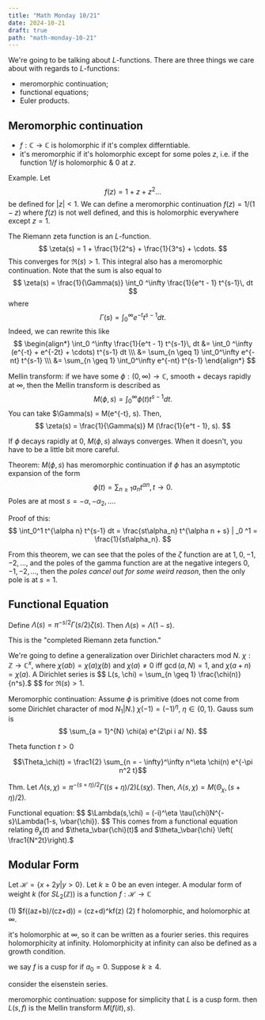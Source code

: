 ```yaml
---
title: "Math Monday 10/21"
date: 2024-10-21
draft: true
path: "math-monday-10-21"
---
```


We're going to be talking about $L$-functions. There are three things we care about with regards to $L$-functions:
- meromorphic continuation;
- functional equations;
- Euler products.

<h2>Meromorphic continuation</h2>

- $f: \mathbb{C} \to \mathbb{C}$ is holomorphic if it's complex differntiable.
- it's meromorphic if it's holomorphic except for some poles $z$, i.e. if the function $1/f$ is holomorphic & $0$ at $z.$

Example. Let
$$
f(z) = 1 + z + z^2 \ldots
$$
be defined for $|z|<1.$ We can define a meromorphic continuation $f(z) = 1/(1-z)$ where $f(z)$ is not well defined, and this is holomorphic everywhere except $z = 1.$

The Riemann zeta function is an $L$-function.
$$
\zeta(s) = 1 + \frac{1}{2^s} + \frac{1}{3^s} + \cdots.
$$
This converges for $\Re(s) > 1.$ This integral also has a meromorphic continuation. Note that the sum is also equal to 
$$
\zeta(s) = \frac{1}{\Gamma(s)} \int_0 ^\infty \frac{1}{e^t - 1} t^{s-1}\, dt
$$
where
$$
\Gamma(s) = \int_0^\infty e^{-t} t^{s-1} dt.
$$
Indeed, we can rewrite this like
$$
\begin{align*}
\int_0 ^\infty \frac{1}{e^t - 1} t^{s-1}\, dt &= \int_0 ^\infty (e^{-t} + e^{-2t} + \cdots) t^{s-1} dt \\\
&= \sum_{n \geq 1} \int_0^\infty e^{-nt} t^{s-1} \\\
&= \sum_{n \geq 1} \int_0^\infty e^{-nt} t^{s-1}
\end{align*}
$$

Mellin transform: if we have some $\phi: (0, \infty) \to \mathbb{C},$ smooth + decays rapidly at $\infty,$ then the Mellin transform is described as
$$
M(\phi, s) = \int_0^\infty \phi(t) t^{s-1}dt.
$$
You can take $\Gamma(s) = M(e^{-t}, s). Then,
$$
\zeta(s) = \frac{1}{\Gamma(s)} M (\frac{1}{e^t - 1}, s).
$$

If $\phi$ decays rapidly at $0,$ $M(\phi,s)$ always converges. When it doesn't, you have to be a little bit more careful.

Theorem: $M(\phi, s)$ has meromorphic continuation if $\phi$ has an asymptotic expansion of the form 
$$
\phi(t) = \sum_{n\geq 1} a_n t^{\alpha n}, \, t \to 0.
$$
Poles are at most $s = -\alpha, -\alpha_2, \ldots.$ 

Proof of this: 
$$
\int_0^1 t^{\alpha n} t^{s-1} dt = \frac{st\alpha_n} t^{\alpha n + s} | _0 ^1 = \frac{1}{st\alpha_n}.
$$

From this theorem, we can see that the poles of the $\zeta$ function are at $1, 0, -1, -2, \ldots$, and the poles of the gamma function are at the negative integers $0, -1, -2, \ldots,$ then the *poles cancel out for some weird reason*, then the only pole is at $s=1.$ 

<h2>Functional Equation</h2>

Define $\Lambda(s) = \pi^{-s/2}\Gamma(s/2) \zeta(s).$ Then $\Lambda(s) = \Lambda(1-s).$

This is the "completed Riemann zeta function."

We're going to define a generalization over Dirichlet characters mod $N$. $\chi: \mathbb{Z} \to \mathbb{C}^x,$ where $\chi(ab) = \chi(a)\chi(b)$ and $\chi(a) \neq 0$ iff $\gcd(a, N) = 1,$ and $\chi(a+n) = \chi(a).$ A Dirichlet series is 
$$
L(s, \chi) = \sum_{n \geq 1} \frac{\chi(n)}{n^s}.$
$$
for $\Re(s) > 1.$

Meromorphic continuation: Assume $\phi$ is primitive (does not come from some Dirichlet character of mod $N_1 | N.$) $\chi(-1) = (-1)^\eta,$ $\eta \in \{0,1\}.$ Gauss sum is
$$
\sum_{a = 1}^{N} \chi(a) e^{2\pi i a/ N}.
$$

Theta function $t>0$

$$\Theta_\chi(t) = \frac1{2} \sum_{n = - \infty}^\infty n^\eta \chi(n) e^{-\pi n^2 t}$$

Thm. Let $\Lambda(s,\chi) = \pi^{-(s+\eta)/2}\Gamma((s+\eta)/2) L(s\chi).$ Then, $\Lambda(s,\chi) = M(\Theta_\chi, (s+\eta)/2).$

Functional equation:
$$
$\Lambda(s,\chi) = (-i)^\eta \tau(\chi)N^{-s}\Lambda(1-s, \vbar{\chi}).
$$
This comes from a functional equation relating $\theta_\chi(t)$ and $\theta_\vbar{\chi}(t)$ and $\theta_\vbar{\chi} \left( \frac1{N^2t}\right).$

<h2>Modular Form</h3>

Let $\mathcal{H} = \{x + 2y | y > 0\}.$ Let $k \geq 0$ be an even integer. A modular form of weight $k$ (for $SL_2(\mathbb{Z})$) is a function $f: \mathcal{H} \to \mathbb{C}$

(1) $f((az+b)/(cz+d)) = (cz+d)^kf(z)
(2) f holomorphic, and holomorphic at $\infty.$ 

it's holomorphic at $\infty,$ so it can be written as a fourier series. this requires holomorphicity at infinity. Holomorphicity at infinity can also be defined as a growth condition. 

we say $f$ is a cusp for if $a_0 = 0.$ Suppose $k \geq 4.$ 

consider the eisenstein series. 

meromorphic continuation: suppose for simplicity that $L$ is a cusp form. then $L(s,f)$ is the Mellin transform $M(f(it),s).$

